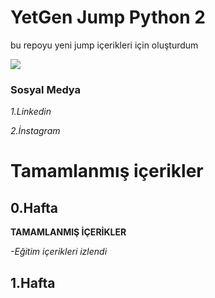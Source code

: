 
# YetGen Jump Python 2 

bu repoyu yeni jump içerikleri için oluşturdum


<img src="https://yetkingencler.com/wp-content/uploads/2021/07/YetGenLogo.png">

### Sosyal Medya

   *1.Linkedin*

   *2.İnstagram*

# Tamamlanmış içerikler

## 0.Hafta

**TAMAMLANMIŞ İÇERİKLER**


*-Eğitim içerikleri izlendi*


## 1.Hafta